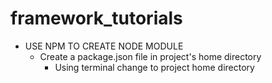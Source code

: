 # framework_tutorials
* USE NPM TO CREATE NODE MODULE
    * Create a package.json file in project's home directory
        * Using terminal change to project home directory
